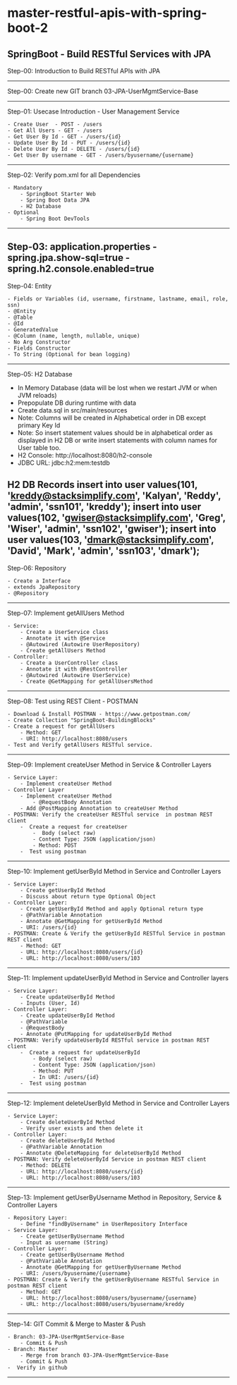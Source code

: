 # master-restful-apis-with-spring-boot-2

SpringBoot  - Build RESTful Services with JPA
----------------------------------------------------------------------------------------------

Step-00: Introduction to Build RESTful APIs with JPA

----------------------------------------------------------------------------------------------
Step-00: Create new GIT branch 03-JPA-UserMgmtService-Base

----------------------------------------------------------------------------------------------
Step-01: Usecase Introduction - User Management Service

    - Create User  - POST - /users
    - Get All Users - GET - /users
    - Get User By Id - GET - /users/{id}
    - Update User By Id - PUT - /users/{id}
    - Delete User By Id - DELETE - /users/{id}
    - Get User By username - GET - /users/byusername/{username}
----------------------------------------------------------------------------------------------    
Step-02: Verify pom.xml for all Dependencies

    - Mandatory
        - SpringBoot Starter Web    
        - Spring Boot Data JPA
        - H2 Database
    - Optional
        - Spring Boot DevTools    
----------------------------------------------------------------------------------------------
Step-03: application.properties
    - spring.jpa.show-sql=true
    - spring.h2.console.enabled=true
----------------------------------------------------------------------------------------------
Step-04: Entity

    - Fields or Variables (id, username, firstname, lastname, email, role, ssn)
    - @Entity
    - @Table
    - @Id
    - GeneratedValue
    - @Column (name, length, nullable, unique)
    - No Arg Constructor    
    - Fields Constructor   
    - To String (Optional for bean logging)   
----------------------------------------------------------------------------------------------
Step-05: H2 Database

- In Memory Database (data will be lost when we restart JVM or when JVM reloads)
- Prepopulate DB during runtime with data
- Create data.sql in src/main/resources
- Note: Columns will be created in Alphabetical order in DB except primary Key Id
- Note: So insert statement values should be in alphabetical order as 
displayed in H2 DB or write insert statements with column names for User table too. 
- H2 Console: http://localhost:8080/h2-console
- JDBC URL: jdbc:h2:mem:testdb

H2 DB Records 
insert into user values(101, 'kreddy@stacksimplify.com', 'Kalyan', 'Reddy', 'admin', 'ssn101', 'kreddy');
insert into user values(102, 'gwiser@stacksimplify.com', 'Greg', 'Wiser', 'admin', 'ssn102', 'gwiser');
insert into user values(103, 'dmark@stacksimplify.com', 'David', 'Mark', 'admin', 'ssn103', 'dmark');    
----------------------------------------------------------------------------------------------    
Step-06: Repository

    - Create a Interface
    - extends JpaRepository
    - @Repository
----------------------------------------------------------------------------------------------
Step-07: Implement getAllUsers Method 

    - Service: 
        - Create a UserService class 
        - Annotate it with @Service
        - @Autowired (Autowire UserRepository)
        - Create getAllUsers Method
    - Controller: 
        - Create a UserController class
        - Annotate it with @RestController
        - @Autowired (Autowire UserService)
        - Create @GetMapping for getAllUsersMethod   
----------------------------------------------------------------------------------------------
Step-08: Test using REST Client - POSTMAN

    - Download & Install POSTMAN - https://www.getpostman.com/
    - Create Collection "SpringBoot-BuildingBlocks"
    - Create a request for getAllUsers
        - Method: GET
        - URI: http://localhost:8080/users
    - Test and Verify getAllUsers RESTful service.     
----------------------------------------------------------------------------------------------
Step-09: Implement createUser Method in Service & Controller Layers

    - Service Layer: 
        - Implement createUser Method
    - Controller Layer
        - Implement createUser Method
            - @RequestBody Annotation
        - Add @PostMapping Annotation to createUser Method
    - POSTMAN: Verify the createUser RESTful service  in postman REST client
        -  Create a request for createUser  
            -  Body (select raw)
            - Content Type: JSON (application/json)
            - Method: POST
        -  Test using postman     
----------------------------------------------------------------------------------------------
Step-10: Implement getUserById Method in Service and Controller Layers

    - Service Layer: 
        - Create getUserById Method
        - Discuss about return type Optional Object
    - Controller Layer: 
        - Create getUserById Method and apply Optional return type
        - @PathVariable Annotation
        - Annotate @GetMapping for getUserById Method 
        - URI: /users/{id}
    - POSTMAN: Create & Verify the getUserById RESTful Service in postman REST client
        - Method: GET 
        - URL: http://localhost:8080/users/{id}
        - URL: http://localhost:8080/users/103
----------------------------------------------------------------------------------------------    
Step-11: Implement updateUserById Method in Service and Controller layers

    - Service Layer: 
        - Create updateUserById Method
        - Inputs (User, Id)
    - Controller Layer: 
        - Create updateUserById Method
        - @PathVariable
        - @RequestBody
        - Annotate @PutMapping for updateUserById Method
    - POSTMAN: Verify updateUserById RESTful service in postman REST client
        -  Create a request for updateUserById  
            - Body (select raw)
            - Content Type: JSON (application/json)
            - Method: PUT
            - In URI: /users/{id}
        -  Test using postman   
----------------------------------------------------------------------------------------------
Step-12: Implement deleteUserById Method in Service and Controller Layers

    - Service Layer: 
        - Create deleteUserById Method
        - Verify user exists and then delete it
    - Controller Layer: 
        - Create deleteUserById Method
        - @PathVariable Annotation
        - Annotate @DeleteMapping for deleteUserById Method
    - POSTMAN: Verify deleteUserById Service in postman REST client
        - Method: DELETE
        - URL: http://localhost:8080/users/{id}
        - URL: http://localhost:8080/users/103
----------------------------------------------------------------------------------------------
Step-13: Implement getUserByUsername Method in Repository, Service & Controller Layers

    - Repository Layer: 
        - Define "findByUsername" in UserRepository Interface
    - Service Layer: 
        - Create getUserByUsername Method 
        - Input as username (String)
    - Controller Layer: 
        - Create getUserByUsername Method
        - @PathVariable Annotation
        - Annotate @GetMapping for getUserByUsername Method
        - URI: /users/byusername/{username}
    - POSTMAN: Create & Verify the getUserByUsername RESTful Service in postman REST client
        - Method: GET 
        - URL: http://localhost:8080/users/byusername/{username}
        - URL: http://localhost:8080/users/byusername/kreddy
----------------------------------------------------------------------------------------------
Step-14: GIT Commit & Merge to Master & Push

    - Branch: 03-JPA-UserMgmtService-Base
        - Commit & Push 
    - Branch: Master
        - Merge from branch 03-JPA-UserMgmtService-Base
        - Commit & Push
    -  Verify in github        
----------------------------------------------------------------------------------------------  

